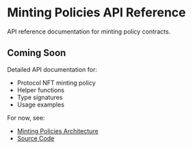 # Minting Policies API Reference

API reference documentation for minting policy contracts.

## Coming Soon

Detailed API documentation for:
- Protocol NFT minting policy
- Helper functions
- Type signatures
- Usage examples

For now, see:
- [Minting Policies Architecture](../architecture/minting-policies.md)
- [Source Code](https://github.com/SuanBlockchain/terrasacha-contracts/tree/main/src/terrasacha_contracts/minting_policies)
